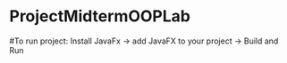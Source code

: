 # ProjectMidtermOOPLab

#To run project:
Install JavaFx -> add JavaFX to your project -> Build and Run
